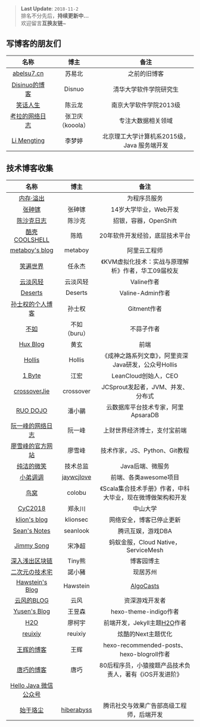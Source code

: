 
> **Last Update**: `2018-11-2` <br/>
> 排名不分先后，**持续更新中…** <br/>
> 欢迎留言**互换友链**~

## 写博客的朋友们

| 名称 | 博主 | 备注 |
| :-: | :-: | :-: |
| [abelsu7.cn](https://abelsu7.cn) | 苏易北 | 之前的旧博客 |
| [Disinuo的博客](https://disinuo.me) | Disnuo | 清华大学软件学院研究生 |
| [笑话人生](http://www.cylong.com) | 陈云龙 | 南京大学软件学院2013级 |
| [考拉的网络日志](https://www.kooola.com) | 张卫庆（kooola） | 专注大数据相关领域 |
| [Li Mengting](https://limengting.site) | 李梦婷 | 北京理工大学计算机系2015级，Java 服务端开发 |

## 技术博客收集

| 名称 | 博主 | 备注 |
| :-: | :-: | :-: |
| [内存·溢出](http://outofmemory.cn/#csdn) | | 为程序员服务 |
| [张砷镓](http://zhangshenjia.com) | 张砷镓 | 14岁大学毕业，Web开发 |
| [陈沙克日志](http://www.chenshake.com/) | 陈沙克 | 招银，容器，OpenShift |
| [酷壳 COOLSHELL](https://coolshell.cn) | 陈皓 | 20年软件开发经验，底层技术平台 |
| [metaboy's blog](http://wangyuxiong.com) | metaboy | 阿里云工程师 |
| [笑遍世界](http://smilejay.com) | 任永杰 |《KVM虚拟化技术：实战与原理解析》作者，华工09届校友 |
| [云淡风轻](https://ioliu.cn) | 云淡风轻 | Valine作者 |
| [Deserts](https://panjunwen.com) | Deserts | Valine-Admin作者 |
| [孙士权的个人博客](https://imsun.net/posts/gitment-introduction/) | 孙士权 | Gitment作者 |
| [不如](http://ibruce.info/2015/04/04/busuanzi/) | 不如（buru）| 不蒜子作者 |
| [Hux Blog](http://huangxuan.me) | 黄玄 | 前端 |
| [Hollis](http://www.hollischuang.com) | Hollis |《成神之路系列文章》，阿里资深Java研发，公众号Hollis |
| [1 Byte](https://1byte.io) | 江宏 | LeanCloud创始人，CEO |
| [crossoverJie](https://crossoverjie.top) | crossover | JCSprout发起者，JVM、并发、分布式 |
| [RUO DOJO](https://blog.jamespan.me) | 潘小鶸 | 云数据库平台技术专家，阿里ApsaraDB |
| [阮一峰的网络日志](http://www.ruanyifeng.com/home.html) | 阮一峰 | 上财世界经济博士，支付宝前端 |
| [廖雪峰的官方网站](https://www.liaoxuefeng.com) | 廖雪峰 | 技术作家，JS、Python、Git教程 |
| [纯洁的微笑](http://www.ityouknow.com) | 技术总监 | Java后端、微服务 |
| [小弟调调](https://wangchujiang.com) | [jaywcjlove](https://github.com/jaywcjlove) | 前端、各类awesome项目 |
| [鸟窝](https://colobu.com) | colobu |《Scala集合技术手册》作者，中科大毕业，现在微博做架构和开发 |
| [CyC2018](https://cyc2018.github.io/page.html) | 郑永川 | 中山大学 |
| [klion's blog](https://klionsec.github.io) | klionsec | 网络安全，博客已停止更新 |
| [Sean's Notes](http://seanlook.com) | seanlook | 腾讯互娱，游戏DBA |
| [Jimmy Song](https://jimmysong.io) | 宋净超 | 蚂蚁金服，Cloud Native，ServiceMesh |
| [深入浅出区块链](http://www.cnblogs.com/tinyxiong/) | Tiny熊 | 博客园博主 |
| [二次元の技术宅](https://www.maoxuner.cn) | 諾小豬 | 现居苏州 |
| [Hawstein's Blog](http://www.hawstein.com) | Hawstein | [AlgoCasts](https://algocasts.io) |
| [云风的BLOG](https://blog.codingnow.com) | 云风| 资深游戏开发者 |
| [Yusen's Blog](https://imys.net/) | 王昱森 | hexo-theme-indigo作者 |
| [H2O](http://liaokeyu.com) | 廖柯宇 | 前端开发，Jekyll主题[H2O](http://liaokeyu.com/技术/2017/04/18/new-theme-h2o.html)作者 |
| [reuixiy](https://reuixiy.github.io) | reuixiy | 炫酷的Next主题优化 |
| [王辉的博客](http://hui-wang.info) | 王辉 | hexo-recommended-posts、hexo-blogroll作者 |
| [唐巧的博客](http://blog.devtang.com) | 唐巧 | 80后程序员，小猿搜题产品技术负责人，著有《iOS开发进阶》|
| [Hello Java 微信公众号](http://hellojava.info) | | |
| [始于珞尘](https://hiberabyss.github.io) | [hiberabyss](https://github.com/hiberabyss) | 腾讯社交与效果广告部高级工程师，后端开发 |